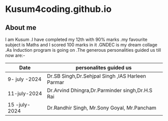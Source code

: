 # Kusum4coding.github.io
## About me
I am Kusum .I have completed my 12th with 90% marks .my favourite subject is Maths and I scored 100 marks in it  .GNDEC is my dream  collage .As Induction program is going on .The generous personalities guided us till now are:-

|  Date  | personalites guided us  |
|--------|-------------------------|
| 9- july -2024| Dr.SB Singh,Dr.Sehjpal Singh ,IAS Harleen Parmar|
| 11-july-2024 | Dr.Arvind Dhingra,Dr.Parminder singh,Dr.H.S Rai |
| 15 -july-2024| Dr.Randhir Singh, Mr.Sony Goyal, Mr.Pancham|




